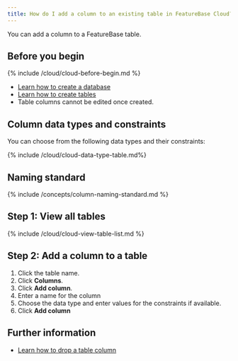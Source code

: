 ```yaml
---
title: How do I add a column to an existing table in FeatureBase Cloud?
---
```


You can add a column to a FeatureBase table.

## Before you begin

{% include /cloud/cloud-before-begin.md %}
* [Learn how to create a database](/cloud/cloud-databases/cloud-db-manage)
* [Learn how to create tables](/cloud/cloud-tables/cloud-table-manage)
* Table columns cannot be edited once created.

## Column data types and constraints

You can choose from the following data types and their constraints:

{% include /cloud/cloud-data-type-table.md%}

## Naming standard

{% include /concepts/column-naming-standard.md %}

## Step 1: View all tables

{% include /cloud/cloud-view-table-list.md %}

## Step 2: Add a column to a table

1. Click the table name.
2. Click **Columns**.
3. Click **Add column**.
4. Enter a name for the column
5. Choose the data type and enter values for the constraints if available.
6. Click **Add column**

## Further information

* [Learn how to drop a table column](/cloud/cloud-tables/cloud-table-drop-column)
